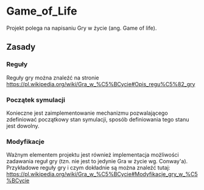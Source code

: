Game_of_Life
=====

Projekt polega na napisaniu Gry w życie (ang. Game of life).
## Zasady 
### Reguły
Reguły gry można znaleźć na stronie https://pl.wikipedia.org/wiki/Gra_w_%C5%BCycie#Opis_regu%C5%82_gry
### Początek symulacji
Konieczne jest zaimplementowanie mechanizmu pozwalającego zdefiniować początkowy stan symulacji, 
sposób definiowania tego stanu jest dowolny.
### Modyfikacje 
Ważnym elementem projektu jest również implementacja możliwości 
zadawania reguł gry (tzn. nie jest to jedynie Gra w życie wg. Conway'a).
Przykładowe reguły gry i czym dokładnie są można znaleźć tutaj:
https://pl.wikipedia.org/wiki/Gra_w_%C5%BCycie#Modyfikacje_gry_w_%C5%BCycie
